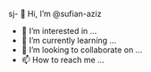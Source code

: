 sj- 👋 Hi, I’m @sufian-aziz
- 👀 I’m interested in ...
- 🌱 I’m currently learning ...
- 💞️ I’m looking to collaborate on ...
- 📫 How to reach me ...

<!---
sufian-aziz/sufian-aziz is a ✨ special ✨ repository because its `README.md` (this file) appears on your GitHub profile.
You can click the Preview link to take a look at your chang؟

